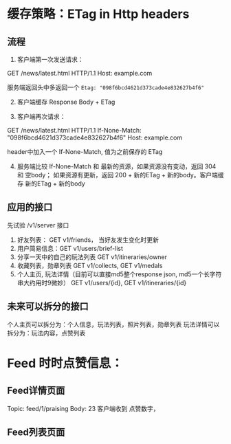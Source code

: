 # 缓存策略：ETag in Http headers

## 流程

1. 客户端第一次发送请求：

GET /news/latest.html HTTP/1.1
Host: example.com

服务端返回头中多返回一个 `Etag: "098f6bcd4621d373cade4e832627b4f6"`

2. 客户端缓存 Response Body + ETag

3. 客户端再次请求：

GET /news/latest.html HTTP/1.1
If-None-Match: "098f6bcd4621d373cade4e832627b4f6"
Host: example.com

header中加入一个 If-None-Match, 值为之前保存的 ETag

4. 服务端比较 If-None-Match 和 最新的资源，如果资源没有变动，返回 304 和 空body；
如果资源有更新，返回 200 + 新的ETag + 新的body。客户端缓存 新的ETag + 新的body

## 应用的接口

先试验 /v1/server 接口

1. 好友列表： GET v1/friends， 当好友发生变化时更新
2. 用户简易信息：GET v1/users/brief-list
3. 分享一天中的自己的玩法列表 GET v1/itineraries/owner
4. 收藏列表，勋章列表 
GET v1/collects, GET v1/medals
5. 个人主页, 玩法详情（目前可以直接md5整个response json, md5一个长字符串大约用时9微妙）
GET v1/users/{id}, GET v1/itineraries/{id}

## 未来可以拆分的接口

个人主页可以拆分为：个人信息，玩法列表，照片列表，勋章列表
玩法详情可以拆分为：玩法内容，点赞列表


# Feed 时时点赞信息：

## Feed详情页面
Topic: feed/1/praising 
Body: 23
客户端收到 点赞数字，

## Feed列表页面


